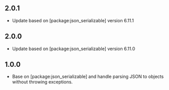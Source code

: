 ## 2.0.1

- Update based on [package:json_serializable] version 6.11.1

## 2.0.0

- Update based on [package:json_serializable] version 6.11.0

## 1.0.0

- Base on [package:json_serializable] and handle parsing JSON to objects without throwing exceptions.
